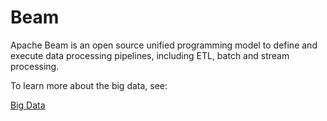 # Beam

Apache Beam is an open source unified programming model to define and execute data processing pipelines, including ETL, batch and stream processing. 

To learn more about the big data, see:

[Big Data](data.md)
